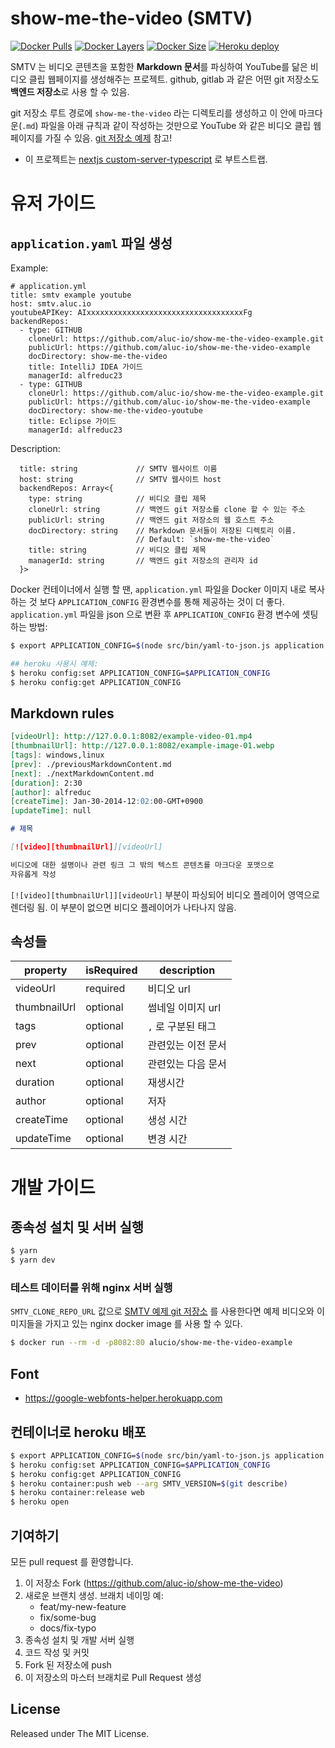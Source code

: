 # show-me-the-video (SMTV)

[![Docker Pulls](https://img.shields.io/docker/pulls/alucio/show-me-the-video.svg)][dockerurl]
[![Docker Layers](https://img.shields.io/microbadger/layers/alucio/show-me-the-video.svg)][dockerurl]
[![Docker Size](https://img.shields.io/microbadger/image-size/alucio/show-me-the-video.svg)][dockerurl]
[![Heroku deploy](https://heroku-badge.herokuapp.com/?app=show-me-the-video&style=flat&svg=1)][heroku]

SMTV 는 비디오 콘텐츠을 포함한 **Markdown 문서**를 파싱하여 YouTube를 닮은
비디오 클립 웹페이지를 생성해주는 프로젝트. github, gitlab 과 같은 어떤 git
저장소도 **백엔드 저장소**로 사용 할 수 있음.

git 저장소 루트 경로에 `show-me-the-video` 라는 디렉토리를 생성하고 이 안에
마크다운(`.md`) 파일을 아래 규칙과 같이 작성하는 것만으로 YouTube 와 같은
비디오 클립 웹페이지를 가질 수 있음. [git 저장소 예제][smtv_example] 참고!

- 이 프로젝트는 [nextjs custom-server-typescript][nextjs_ts] 로 부트스트랩.

# 유저 가이드

## `application.yaml` 파일 생성

Example:
```
# application.yml
title: smtv example youtube
host: smtv.aluc.io
youtubeAPIKey: AIxxxxxxxxxxxxxxxxxxxxxxxxxxxxxxxxxxxFg
backendRepos:
  - type: GITHUB
    cloneUrl: https://github.com/aluc-io/show-me-the-video-example.git
    publicUrl: https://github.com/aluc-io/show-me-the-video-example
    docDirectory: show-me-the-video
    title: IntelliJ IDEA 가이드
    managerId: alfreduc23
  - type: GITHUB
    cloneUrl: https://github.com/aluc-io/show-me-the-video-example.git
    publicUrl: https://github.com/aluc-io/show-me-the-video-example
    docDirectory: show-me-the-video-youtube
    title: Eclipse 가이드
    managerId: alfreduc23
```

Description:
```
  title: string             // SMTV 웹사이트 이름
  host: string              // SMTV 웹사이트 host
  backendRepos: Array<{
    type: string            // 비디오 클립 제목
    cloneUrl: string        // 백엔드 git 저장소를 clone 할 수 있는 주소
    publicUrl: string       // 백엔드 git 저장소의 웹 호스트 주소
    docDirectory: string    // Markdown 문서들이 저장된 디렉토리 이름.
                            // Default: `show-me-the-video`
    title: string           // 비디오 클립 제목
    managerId: string       // 백엔드 git 저장소의 관리자 id
  }>
```

Docker 컨테이너에서 실행 할 땐, `application.yml` 파일을 Docker 이미지 내로
복사 하는 것 보다 `APPLICATION_CONFIG` 환경변수를 통해 제공하는 것이 더 좋다.
`application.yml` 파일을 json 으로 변환 후 `APPLICATION_CONFIG` 환경 변수에 셋팅
하는 방법:

```sh
$ export APPLICATION_CONFIG=$(node src/bin/yaml-to-json.js application.yml)

## heroku 사용시 예제:
$ heroku config:set APPLICATION_CONFIG=$APPLICATION_CONFIG
$ heroku config:get APPLICATION_CONFIG
```

## Markdown rules

```markdown
[videoUrl]: http://127.0.0.1:8082/example-video-01.mp4
[thumbnailUrl]: http://127.0.0.1:8082/example-image-01.webp
[tags]: windows,linux
[prev]: ./previousMarkdownContent.md
[next]: ./nextMarkdownContent.md
[duration]: 2:30
[author]: alfreduc
[createTime]: Jan-30-2014-12:02:00-GMT+0900
[updateTime]: null

# 제목

[![video][thumbnailUrl]][videoUrl]

비디오에 대한 설명이나 관련 링크 그 밖의 텍스트 콘텐츠를 마크다운 포맷으로
자유롭게 작성
```

`[![video][thumbnailUrl]][videoUrl]` 부분이 파싱되어 비디오 플레이어 영역으로
렌더링 됨. 이 부분이 없으면 비디오 플레이어가 나타나지 않음.

## 속성들

| property     | isRequired | description                        |
|----------    |----------- |----------------------------------- |
| videoUrl     |   required | 비디오 url                         |
| thumbnailUrl |   optional | 썸네일 이미지 url                  |
| tags         |   optional | `,` 로 구분된 태그                 |
| prev         |   optional | 관련있는 이전 문서                 |
| next         |   optional | 관련있는 다음 문서                 |
| duration     |   optional | 재생시간                           |
| author       |   optional | 저자                               |
| createTime   |   optional | 생성 시간                          |
| updateTime   |   optional | 변경 시간                          |

# 개발 가이드

## 종속성 설치 및 서버 실행

```sh
$ yarn
$ yarn dev
```

### 테스트 데이터를 위해 nginx 서버 실행
`SMTV_CLONE_REPO_URL` 값으로 [SMTV 예제 git 저장소][smtv_example] 를 사용한다면
예제 비디오와 이미지들을 가지고 있는 nginx docker image 를 사용 할 수 있다.

```sh
$ docker run --rm -d -p8082:80 alucio/show-me-the-video-example
```

## Font
- https://google-webfonts-helper.herokuapp.com

## 컨테이너로 heroku 배포

```sh
$ export APPLICATION_CONFIG=$(node src/bin/yaml-to-json.js application.yml)
$ heroku config:set APPLICATION_CONFIG=$APPLICATION_CONFIG
$ heroku config:get APPLICATION_CONFIG
$ heroku container:push web --arg SMTV_VERSION=$(git describe)
$ heroku container:release web
$ heroku open
```

## 기여하기
모든 pull request 를 환영합니다.

1. 이 저장소 Fork (https://github.com/aluc-io/show-me-the-video)
1. 새로운 브랜치 생성. 브래치 네이밍 예:
    - feat/my-new-feature
    - fix/some-bug
    - docs/fix-typo
1. 종속성 설치 및 개발 서버 실행
1. 코드 작성 및 커밋
1. Fork 된 저장소에 push
1. 이 저장소의 마스터 브래치로 Pull Request 생성

## License
Released under The MIT License.

[smtv_example]: https://github.com/aluc-io/show-me-the-video-example
[nextjs_ts]: https://github.com/zeit/next.js/tree/master/examples/custom-server-typescript
[dockerurl]: https://hub.docker.com/r/alucio/show-me-the-video
[heroku]: https://show-me-the-video.herokuapp.com/

